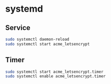 # systemd

## Service

```sh
sudo systemctl daemon-reload
sudo systemctl start acme_letsencrypt
```

## Timer

```sh
sudo systemctl start acme_letsencrypt.timer
sudo systemctl enable acme_letsencrypt.timer
```
